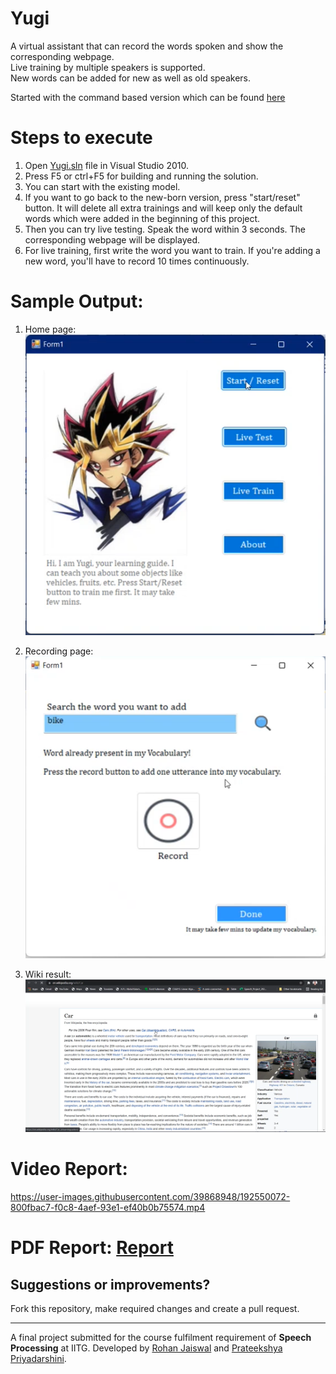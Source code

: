 # Yugi

A virtual assistant that can record the words spoken and show the corresponding webpage.<br>
Live training by multiple speakers is supported.<br>
New words can be added for new as well as old speakers.<br>

Started with the command based version which can be found [here](https://github.com/prateekshyap/Tutorial-for-kids)

# Steps to execute

1. Open [Yugi.sln](https://github.com/therohanjaiswal/Yugi/blob/main/Yugi.sln) file in Visual Studio 2010.
2. Press F5 or ctrl+F5 for building and running the solution.
3. You can start with the existing model.
4. If you want to go back to the new-born version, press "start/reset" button. It will delete all extra trainings and will keep only the default words which were added in the beginning of this project.
5. Then you can try live testing. Speak the word within 3 seconds. The corresponding webpage will be displayed.
6. For live training, first write the word you want to train. If you're adding a new word, you'll have to record 10 times continuously.

# Sample Output:
1. Home page:<br>
![homepage](https://github.com/prateekshyap/Yugi/blob/main/img/homepage.png)

2. Recording page:<br>
![record](https://github.com/prateekshyap/Yugi/blob/main/img/record.png)

3. Wiki result:<br>
![output](https://github.com/prateekshyap/Yugi/blob/main/img/output.png)

# Video Report:


https://user-images.githubusercontent.com/39868948/192550072-800fbac7-f0c8-4aef-93e1-ef40b0b75574.mp4


# PDF Report: [Report](./Report.pdf)

## Suggestions or improvements?

Fork this repository, make required changes and create a pull request.

---------------------------------------------------------------------------------------------------
A final project submitted for the course fulfilment requirement of __Speech Processing__ at IITG. Developed by [Rohan Jaiswal](https://github.com/therohanjaiswal) and [Prateekshya Priyadarshini](https://github.com/prateekshyap).
